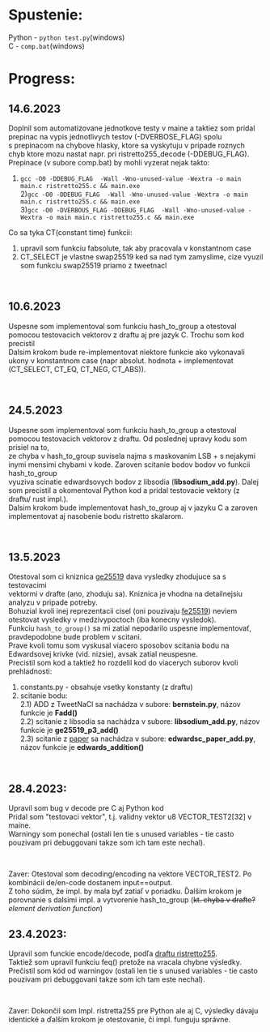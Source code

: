 # Spustenie:
Python - `python test.py`(windows) <br>
C - `comp.bat`(windows) <br>
# Progress:

## 14.6.2023
Doplnil som automatizovane jednotkove testy v maine a taktiez som pridal prepinac na vypis jednotlivych testov (-DVERBOSE_FLAG) spolu <br>
s prepinacom na chybove hlasky, ktore sa vyskytuju v pripade roznych chyb ktore mozu nastat napr. pri ristretto255_decode (-DDEBUG_FLAG).<br>
Prepinace (v subore comp.bat) by mohli vyzerat nejak takto: <br>
1) `gcc -O0 -DDEBUG_FLAG  -Wall -Wno-unused-value -Wextra -o main main.c ristretto255.c && main.exe`<br>
2)`gcc -O0 -DDEBUG_FLAG  -Wall -Wno-unused-value -Wextra -o main main.c ristretto255.c && main.exe`<br>
3)`gcc -O0 -DVERBOUS_FLAG -DDEBUG_FLAG  -Wall -Wno-unused-value -Wextra -o main main.c ristretto255.c && main.exe`<br>

Co sa tyka CT(constant time) funkcii:<br>
1) upravil som funkciu fabsolute, tak aby pracovala v konstantnom case<br>
2) CT_SELECT je vlastne swap25519 ked sa nad tym zamyslime, cize vyuzil som funkciu swap25519 priamo z tweetnacl<br>

 <br>


## 10.6.2023
Uspesne som implementoval som funkciu hash_to_group a otestoval pomocou testovacich vektorov z draftu aj pre jazyk C. Trochu som kod precistil <br>
Dalsim krokom bude re-implementovat niektore funkcie ako vykonavali ukony v konstantnom case (napr absolut. hodnota + implementovat (CT_SELECT, CT_EQ, CT_NEG, CT_ABS)).<br>

 <br>

## 24.5.2023
Uspesne som implementoval som funkciu hash_to_group a otestoval pomocou testovacich vektorov z draftu. Od poslednej upravy kodu som prisiel na to, <br>
ze chyba v hash_to_group suvisela najma s maskovanim LSB + s nejakymi inymi mensimi chybami v kode. Zaroven scitanie bodov bodov vo funkcii hash_to_group <br>
vyuziva scinatie edwardsovych bodov z libsodia (**libsodium_add.py**). Dalej som precistil a okomentoval Python kod a pridal testovacie vektory (z draftu/ rust impl.). <br>
Dalsim krokom bude implementovat hash_to_group aj v jazyku C a zaroven implementovat aj nasobenie bodu ristretto skalarom.  <br>

 <br>

## 13.5.2023
Otestoval som ci kniznica [ge25519](https://pypi.org/project/ge25519/) dava vysledky zhodujuce sa s testovacimi <br>
vektormi v drafte (ano, zhoduju sa). Kniznica je vhodna na detailnejsiu analyzu v pripade potreby.<br>
Bohuzial kvoli inej reprezentacii cisel (oni pouzivaju [fe25519](https://pypi.org/project/fe25519/)) neviem otestovat vysledky v medzivypoctoch (iba konecny vysledok). <br>
Funkciu `hash_to_group()` sa mi zatial nepodarilo uspesne implementovať, pravdepodobne bude problem v scitani.<br>
Prave kvoli tomu som vyskusal viacero sposobov scitania bodu na Edwardsovej krivke (vid. nizsie), avsak zatial neuspesne.<br>
Precistil som kod a taktiež ho rozdelil kod do viacerych suborov kvoli prehladnosti:<br>
  1) constants.py - obsahuje vsetky konstanty (z draftu) <br>
  2) scitanie bodu: <br>
      2.1) ADD z TweetNaCl sa nachádza v subore: **bernstein.py**, názov funkcie je **Fadd()** <br>
      2.2) scitanie z libsodia sa nachádza v subore: **libsodium_add.py**, názov funkcie je **ge25519_p3_add()** <br>
      2.3) scitanie z [paper](https://eprint.iacr.org/2008/522.pdf) sa nachádza v subore: **edwardsc_paper_add.py**, názov funkcie je **edwards_addition()** <br>
 <br>

## 28.4.2023:
Upravil som bug v decode pre C aj Python kod <br>
Pridal som "testovaci vektor", t.j. validny vektor u8 VECTOR_TEST2[32] v maine.  <br>
Warningy som ponechal (ostali len tie s unused variables - tie casto pouzivam pri debuggovani takze som ich tam este nechal). <br>  

<br>

Zaver:
Otestoval som decoding/encoding na vektore VECTOR_TEST2. Po kombinácii de/en-code dostanem input==output. <br>
Z toho súdim, že impl. by mala byť zatiaľ v poriadku. Ďalším krokom je porovnanie s dalsimi impl. a vytvorenie hash_to_group (<s>kt. chyba v drafte?</s> <i>element derivation function</i>) <br>

## 23.4.2023:
Upravil som funckie encode/decode, podľa [draftu ristretto255](https://datatracker.ietf.org/doc/draft-irtf-cfrg-ristretto255-decaf448/).  <br>
Taktiež som upravil funkciu feq() pretože na vracala chybne výsledky.  <br>
Prečistil som kód od warningov (ostali len tie s unused variables - tie casto pouzivam pri debuggovani takze som ich tam este nechal). <br>  

<br>

Zaver:
Dokončil som Impl. ristretta255 pre Python ale aj C, výsledky dávaju identické a ďalším krokom je otestovanie, či impl. funguju správne. <br>




